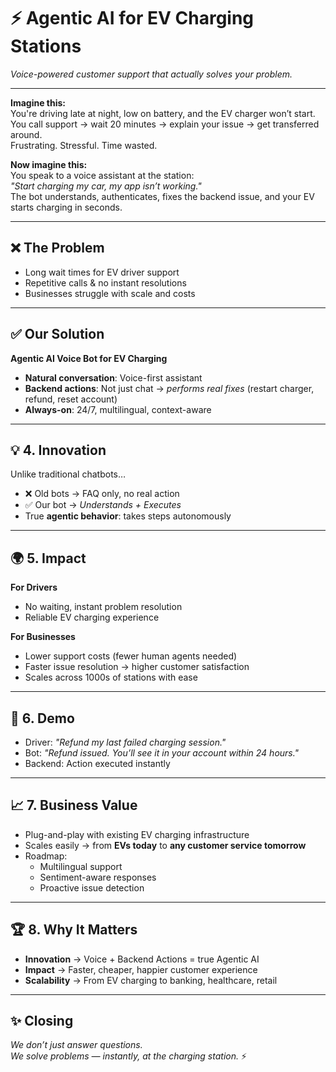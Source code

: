 # ⚡ Agentic AI for EV Charging Stations
*Voice-powered customer support that actually solves your problem.*

---

<!-- ## 🚙 1. The Story (Customer POV) -->
**Imagine this:**  
You're driving late at night, low on battery, and the EV charger won’t start.  
You call support → wait 20 minutes → explain your issue → get transferred around.  
Frustrating. Stressful. Time wasted.  

**Now imagine this:**  
You speak to a voice assistant at the station:  
*"Start charging my car, my app isn’t working."*  
The bot understands, authenticates, fixes the backend issue, and your EV starts charging in seconds.  

---

## ❌  The Problem
- Long wait times for EV driver support  
- Repetitive calls & no instant resolutions  
- Businesses struggle with scale and costs  
<!-- - Customers lose trust in EV infrastructure   -->

---

## ✅  Our Solution
**Agentic AI Voice Bot for EV Charging**  
- **Natural conversation**: Voice-first assistant  
- **Backend actions**: Not just chat → *performs real fixes* (restart charger, refund, reset account)  
- **Always-on**: 24/7, multilingual, context-aware  

---

## 💡 4. Innovation
Unlike traditional chatbots…  
- ❌ Old bots → FAQ only, no real action  
- ✅ Our bot → *Understands + Executes*  
- True **agentic behavior**: takes steps autonomously  

---

## 🌍 5. Impact
**For Drivers**  
- No waiting, instant problem resolution  
- Reliable EV charging experience  

**For Businesses**  
- Lower support costs (fewer human agents needed)  
- Faster issue resolution → higher customer satisfaction  
- Scales across 1000s of stations with ease  

---

## 🎥 6. Demo
- Driver: *"Refund my last failed charging session."*  
- Bot: *"Refund issued. You’ll see it in your account within 24 hours."*  
- Backend: Action executed instantly  

---

## 📈 7. Business Value
- Plug-and-play with existing EV charging infrastructure  
- Scales easily → from **EVs today** to **any customer service tomorrow**  
- Roadmap:  
  - Multilingual support  
  - Sentiment-aware responses  
  - Proactive issue detection  

---

## 🏆 8. Why It Matters
- **Innovation** → Voice + Backend Actions = true Agentic AI  
- **Impact** → Faster, cheaper, happier customer experience  
- **Scalability** → From EV charging to banking, healthcare, retail  

---

## ✨ Closing
*We don’t just answer questions.  
We solve problems — instantly, at the charging station.* ⚡  
